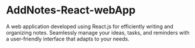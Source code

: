 # AddNotes-React-webApp
A web application developed using React.js for efficiently writing and organizing notes. Seamlessly manage your ideas, tasks, and reminders with a user-friendly interface that adapts to your needs.
